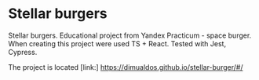 # Stellar burgers 

Stellar burgers.
Educational project from Yandex Practicum - space burger. When creating this project were used  TS + React. Tested with Jest, Cypress.

The project is located [link:] https://dimualdos.github.io/stellar-burger/#/
